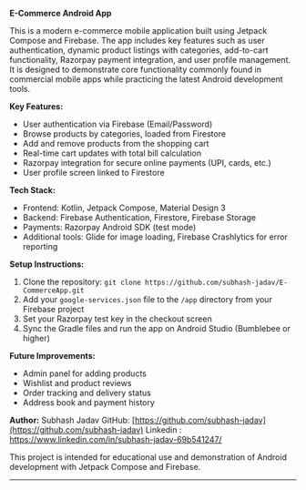 **E-Commerce Android App**

This is a modern e-commerce mobile application built using Jetpack Compose and Firebase. The app includes key features such as user authentication, dynamic product listings with categories, add-to-cart functionality, Razorpay payment integration, and user profile management. It is designed to demonstrate core functionality commonly found in commercial mobile apps while practicing the latest Android development tools.

**Key Features:**

* User authentication via Firebase (Email/Password)
* Browse products by categories, loaded from Firestore
* Add and remove products from the shopping cart
* Real-time cart updates with total bill calculation
* Razorpay integration for secure online payments (UPI, cards, etc.)
* User profile screen linked to Firestore

**Tech Stack:**

* Frontend: Kotlin, Jetpack Compose, Material Design 3
* Backend: Firebase Authentication, Firestore, Firebase Storage
* Payments: Razorpay Android SDK (test mode)
* Additional tools: Glide for image loading, Firebase Crashlytics for error reporting

**Setup Instructions:**

1. Clone the repository: `git clone https://github.com/subhash-jadav/E-CommerceApp.git`
2. Add your `google-services.json` file to the `/app` directory from your Firebase project
3. Set your Razorpay test key in the checkout screen
4. Sync the Gradle files and run the app on Android Studio (Bumblebee or higher)

**Future Improvements:**

* Admin panel for adding products
* Wishlist and product reviews
* Order tracking and delivery status
* Address book and payment history

**Author:** Subhash Jadav
GitHub: [https://github.com/subhash-jadav](https://github.com/subhash-jadav)
Linkedin : https://www.linkedin.com/in/subhash-jadav-69b541247/

This project is intended for educational use and demonstration of Android development with Jetpack Compose and Firebase.

---

